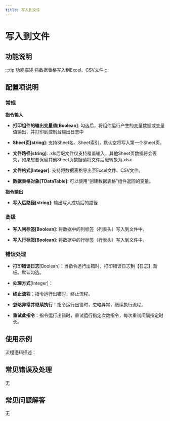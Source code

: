 ```yaml
---
title: 写入到文件
---
```


# 写入到文件

## 功能说明

:::tip 功能描述
将数据表格写入到Excel、CSV文件
:::

## 配置项说明

### 常规

**指令输入**

- **打印组件的输出变量值[Boolean]**: 勾选后，将组件运行产生的变量数据或变量值输出，并打印到控制台输出日志中

- **Sheet页[string]**: 支持Sheet名、Sheet索引，默认空将写入第一个Sheet页。

- **文件路径[string]**: .xls后缀文件仅支持覆盖输入，其他Sheet页数据将会丢失，如果想要保留其他Sheet页数据请将文件后缀转换为.xlsx

- **文件格式[Integer]**: 支持将数据表格导出至Excel文件、CSV文件。

- **数据表格对象[TDataTable]**: 可以使用“创建数据表格”组件返回的变量。


**指令输出**

- **写入后路径[string]**: 输出写入成功后的路径

### 高级

- **写入列标签[Boolean]**: 将数据中的列标签（列表头）写入到文件中。

- **写入行标签[Boolean]**: 将数据中的行标签（行表头）写入到文件中。

### 错误处理

- **打印错误日志**[Boolean]：当指令运行出错时，打印错误日志到【日志】面板。默认勾选。

- **处理方式**[Integer]：

 - **终止流程**：指令运行出错时，终止流程。

 - **忽略异常并继续执行**：指令运行出错时，忽略异常，继续执行流程。

 - **重试此指令**：指令运行出错时，重试运行指定次数指令，每次重试间隔指定时长。

## 使用示例

流程逻辑描述：

## 常见错误及处理

无

## 常见问题解答

无

